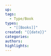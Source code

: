 ```yaml
---
up: 
tags:
  - Type/Book
types:
  - "[[Books]]"
created: "{{date}}"
categories: 
authors: 
highlights:
---
```


